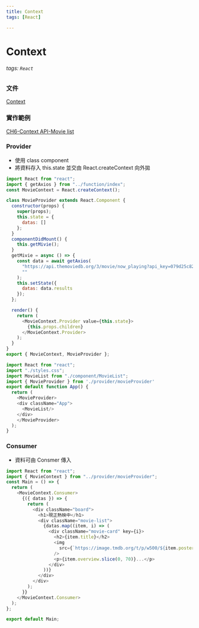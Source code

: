 ```yaml
---
title: Context
tags: [React]

---
```


# Context
###### tags: `React`

### 文件
[Context](https://zh-hant.reactjs.org/docs/context.html)

### 實作範例
[CH6-Context API-Movie list](https://codesandbox.io/s/ch6-context-api-movie-list-zunlp)

### Provider
+ 使用 class component
+ 將資料存入 this.state 並交由 React.createContext 向外拋
``` javascript
import React from "react";
import { getAxios } from "../function/index";
const MovieContext = React.createContext();

class MovieProvider extends React.Component {
  constructor(props) {
    super(props);
    this.state = {
      datas: []
    };
  }
  componentDidMount() {
    this.getMivie();
  }
  getMivie = async () => {
    const data = await getAxios(
      "https://api.themoviedb.org/3/movie/now_playing?api_key=079d25c82040bf67eedcb0b96ca55e2e&language=zh-TW",
      ""
    );
    this.setState({
      datas: data.results
    });
  };

  render() {
    return (
      <MovieContext.Provider value={this.state}>
        {this.props.children}
      </MovieContext.Provider>
    );
  }
}
export { MovieContext, MovieProvider };
```

``` javascript
import React from "react";
import "./styles.css";
import MovieList from "./component/MovieList";
import { MovieProvider } from './provider/movieProvider'
export default function App() {
  return (
    <MovieProvider>
    <div className="App">
      <MovieList/>
    </div>
    </MovieProvider>
  );
}
```
### Consumer
+ 資料可由 Consmer 傳入
``` javascript
import React from "react";
import { MovieContext } from "../provider/movieProvider";
const Main = () => {
  return (
    <MovieContext.Consumer>
      {({ datas }) => {
        return (
          <div className="board">
            <h1>現正熱映中</h1>
            <div className="movie-list">
              {datas.map((item, i) => (
                <div className="movie-card" key={i}>
                  <h2>{item.title}</h2>
                  <img
                    src={`https://image.tmdb.org/t/p/w500/${item.poster_path}`}
                  />
                  <p>{item.overview.slice(0, 70)}...</p>
                </div>
              ))}
            </div>
          </div>
        );
      }}
    </MovieContext.Consumer>
  );
};

export default Main;

```






